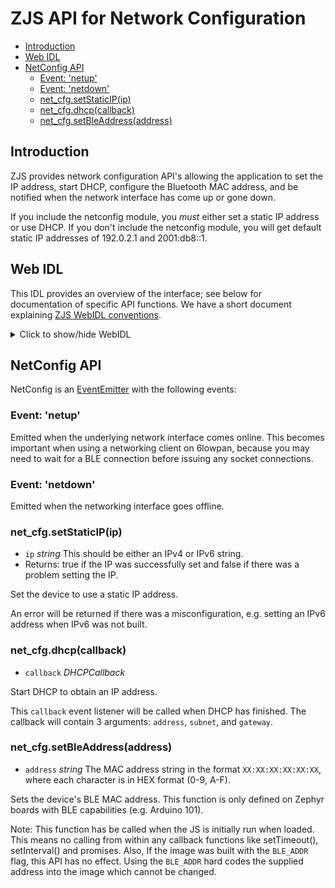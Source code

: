 ZJS API for Network Configuration
=================================

* [Introduction](#introduction)
* [Web IDL](#web-idl)
* [NetConfig API](#netconfig-api)
  * [Event: 'netup'](#event-netup)
  * [Event: 'netdown'](#event-netdown)
  * [net_cfg.setStaticIP(ip)](#net_cfgsetstaticipip)
  * [net_cfg.dhcp(callback)](#net_cfgdhcpcallback)
  * [net_cfg.setBleAddress(address)](#net_cfgsetbleaddressaddress)

Introduction
------------
ZJS provides network configuration API's allowing the application to set the
IP address, start DHCP, configure the Bluetooth MAC address, and be notified
when the network interface has come up or gone down.

If you include the netconfig module, you *must* either set a static IP address
or use DHCP. If you don't include the netconfig module, you will get default
static IP addresses of 192.0.2.1 and 2001:db8::1.

Web IDL
-------
This IDL provides an overview of the interface; see below for documentation of
specific API functions.  We have a short document explaining [ZJS WebIDL conventions](Notes_on_WebIDL.md).

<details>
<summary> Click to show/hide WebIDL</summary>
<pre>
// require returns a Net object
// var net_cfg = require('netconfig');
[ReturnFromRequire,ExternalInterface=(EventEmitter)]
interface NetConfig: EventEmitter {
    boolean setStaticIP(string ip);
    void dhcp(DHCPCallback callback);
    void setBleAddress(string address);
};<p>callback DHCPCallback = void (string address, string subnet, string gateway);
</pre>
</details>

NetConfig API
-------------
NetConfig is an [EventEmitter](./events.md) with the following events:

### Event: 'netup'

Emitted when the underlying network interface comes online. This becomes
important when using a networking client on 6lowpan, because you may need to
wait for a BLE connection before issuing any socket connections.

### Event: 'netdown'

Emitted when the networking interface goes offline.

### net_cfg.setStaticIP(ip)
* `ip` *string* This should be either an IPv4 or IPv6 string.
* Returns: true if the IP was successfully set and false if there was a problem setting the IP.

Set the device to use a static IP address.

An error will be returned if there was
a misconfiguration, e.g. setting an IPv6 address when IPv6 was not built.

### net_cfg.dhcp(callback)
* `callback` *DHCPCallback*

Start DHCP to obtain an IP address.

This `callback` event listener will be called when DHCP has
finished. The callback will contain 3 arguments: `address`,
`subnet`, and `gateway`.

### net_cfg.setBleAddress(address)
* `address` *string* The MAC address string in the format `XX:XX:XX:XX:XX:XX`, where each character is in HEX format (0-9, A-F).

Sets the device's BLE MAC address. This function is only defined on
Zephyr boards with BLE capabilities (e.g. Arduino 101).

Note: This function has be called when the JS is initially run when
loaded. This means no calling from within any callback functions like
setTimeout(), setInterval() and promises.  Also, If the image was built
with the `BLE_ADDR` flag, this API has no effect. Using the `BLE_ADDR`
hard codes the supplied address into the image which cannot be changed.
